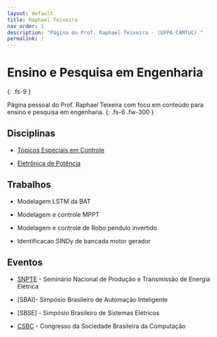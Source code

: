```yaml
---
layout: default
title: Raphael Teixeira
nav_order: 1
description: "Página do Prof. Raphael Teixeira - (UFPA-CAMTUC)."
permalink: /
---
```


# Ensino e Pesquisa em Engenharia
{: .fs-9 }

Página pessoal do Prof. Raphael Teixeira com foco em conteúdo para ensino e pesquisa em engenharia.
{: .fs-6 .fw-300 }

## Disciplinas

- [Tópicos Especiais em Controle](https://raphateixeira.github.io/MateriaisEletricos/)

- [Eletrônica de Potência](https://raphateixeira.github.io/MateriaisEletricos/)


## Trabalhos

- Modelagem LSTM da BAT

- Modelagem e controle MPPT

- Modelagem e controle de Robo pendulo invertido

- Identificacao SINDy de bancada motor gerador

## Eventos

- [SNPTE](https://xxviisnptee.com.br/) - Seminário Nacional de Produção e Transmissão de Energia Elétrica

- [SBAI]- Simpósio Brasileiro de Automação Inteligente

- [SBSE] - Simpósio Brasileiro de Sistemas Elétricos

- [CSBC](https://csbc.sbc.org.br/2023/) - Congresso da Sociedade Brasileira da Computação

